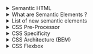 <details>
    <summary>Semantic HTML</summary>
    <p>Semantic HTML elements are those that clearly describe their meaning in a human- and machine-readable way.</p>
    <p>Elements such as <header>, <footer> and <article> are all considered semantic because they accurately describe the purpose of the element and the type of content that is inside them.</p>
</details>
<details>
    <summary>What are Semantic Elements ?</summary>
    <p>HTML was originally created as a markup language to describe documents on the early internet. As the internet grew and was adopted by more people, its needs changed.</p>
</details>
<details>
    <summary>List of new semantic elements</summary>
    <p>The semantic elements added in HTML5 are: </p>
    <ul>
        <li>article</li>
        <li>aside</li>
        <li>details</li>
        <li>figcaption</li>
        <li>figure</li>
        <li>footer</li>
        <li>header</li>
        <li>main</li>
        <li>mark</li>
        <li>nav</li>
        <li>section</li>
        <li>summary</li>
        <li>time</li>
    </ul>
</details>
<details>
    <summary>CSS Pre-Processor</summary>
    <p>CSS Preprocessors compile the code which is written using a special compiler. They then use that to create a CSS file, which can then be referenced by the main HTML document.</p>
</details>
<details>
    <summary>CSS Specificity</summary>
    <p>CSS specificity is an important topic to understand if you want to get better at CSS. It is the set of rules applied to CSS selectors that determines which style is applied to an element.</p>
</details>
<details>
    <summary>CSS Architecture (BEM)</summary>
    <p>BEM is a design methodology that helps you to create reusable components and code sharing in front-end development. That means that BEM is a system of methods that helps you write your HTML and CSS code so that it is simple to reuse and share with other parts of your code.</p>
</details>
<details>
    <summary>CSS Flexbox</summary>
    <p>CSS flexbox gives you the tools to create basic and advanced website layouts in flexible and responsive ways. Flexbox makes browsers display selected HTML element as flexible box models. Flexbox allows easy resizing and repositioning of a flexible container and its items one-dimensionally.</p>
</details>